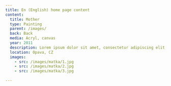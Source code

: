 ```yaml
---
title: En (English) home page content
content:
  title: Mother
  type: Painting
  parent: /images/
  back: Back
  media: Acryl, canvas
  year: 2011
  description: Lorem ipsum dolor sit amet, consectetur adipiscing elit, sed do eiusmod tempor incididunt ut labore et dolore magna aliqua. 
  location: Opava, CZ
  images:
    - src: /images/matka/1.jpg
    - src: /images/matka/2.jpg
    - src: /images/matka/3.jpg
    
---
```

